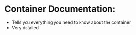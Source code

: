 # Container Documentation:

- Tells you everything you need to know about the container
- Very detailed
